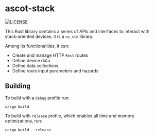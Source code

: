 # ascot-stack

[![LICENSE][license badge]][license]

This Rust library contains a series of APIs and interfaces to interact with
stack-oriented devices. It is a `no_std` library.

Among its functionalities, it can:

- Create and manage HTTP `Rest` routes
- Define device data
- Define data collections
- Define route input parameters and hazards

## Building

To build with a `debug` profile run:

```console
cargo build
```

To build with `release` profile, which enables all time and memory
optimizations, run:

```console
cargo build --release
```

<!-- Links -->
[license]: https://github.com/SoftengPoliTo/ascot-firmware/blob/master/LICENSE-MIT

<!-- Badges -->
[license badge]: https://img.shields.io/badge/license-MIT-blue.svg
